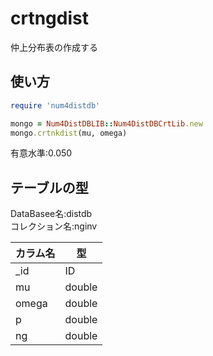 crtngdist
=========
仲上分布表の作成する

## 使い方

```ruby
require 'num4distdb'

mongo = Num4DistDBLIB::Num4DistDBCrtLib.new
mongo.crtnkdist(mu, omega)
```
有意水準:0.050

## テーブルの型

  DataBasee名:distdb  
  コレクション名:nginv  

  |カラム名|型|
  |--------|---|
  |_id     |ID  |
  |mu      |double|
  |omega   |double|
  |p       |double|
  |ng      |double|

